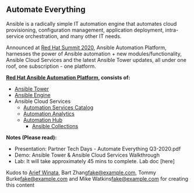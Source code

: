 
Automate Everything
---------------------------------------------------------------------

Ansible is a radically simple IT automation engine that automates cloud provisioning, configuration management, application deployment, intra-service orchestration, and many other IT needs. 

Announced at [Red Hat Summit 2020](https://www.redhat.com/en/summit), Ansible Automation Platform, harnesses the power of Ansible automation + new modules/functionality, Ansible Cloud Services and the latest Ansible Tower updates, all under one roof, one subscription - one platform.

**[Red Hat Ansible Automation Platform](https://www.ansible.com/blog/the-latest-in-red-hat-ansible-automation-platform), consists of:**
- [Ansible Tower](https://www.ansible.com/products/tower)
- [Ansible Engine](https://www.ansible.com/products/engine)
- Ansible Cloud Services
  - [Automation Services Catalog](https://www.ansible.com/products/automation-services-catalog)
  - [Automation Analytics](https://www.ansible.com/products/automation-analytics)
  - [Automation Hub](https://www.ansible.com/products/automation-hub) 
    - [Ansible Collections](https://www.ansible.com/blog/hands-on-with-ansible-collections)


**Notes (Please read):**
- Presentation: Partner Tech Days - Automate Everything Q3-2020.pdf
- Demo: Ansible Tower & Ansible Cloud Services Walkthrough
- Lab: It will take approximately 45 mins to complete. Lab doc [here]

Kudos to [Arief Winata](<fake@example.com>), Bart Zhang<fake@example.com>, Tommy Burke<fake@example.com> and Mike Watkins<fake@example.com> for creating this content


